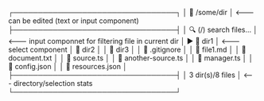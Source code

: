 ┌─────────────────────────────────┐
│  /some/dir                     │ <--- can be edited (text or input component)
├─────────────────────────────────┤
│ 🔍 (/) search files...          │ <--- input componnet for filtering file in current dir
│ ▶  dir1                        │ <--- select component
│    dir2                        │
│    dir3                        │
│    .gitignore                  │
│    file1.md                    │
│    document.txt                │
│    source.ts                   │
│    another-source.ts           │
│    manager.ts                  │
│    config.json                 │
│    resources.json              │
├─────────────────────────────────┤
│                3 dir(s)/8 files │ <--- directory/selection stats
└─────────────────────────────────┘
